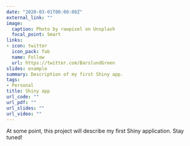 ```yaml
---
date: "2020-03-01T00:00:00Z"
external_link: ""
image:
  caption: Photo by rawpixel on Unsplash
  focal_point: Smart
links:
- icon: twitter
  icon_pack: fab
  name: Follow
  url: https://twitter.com/BarslundGreen
slides: example
summary: Description of my first Shiny app.
tags:
- Personal
title: Shiny app
url_code: ""
url_pdf: ""
url_slides: ""
url_video: ""
---
```


At some point, this project will describe my first Shiny application. Stay tuned!

